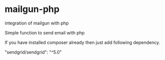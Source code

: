 # mailgun-php
integration of mailgun with php

Simple function to send email with php

If you have installed composer already then just add following dependency.

"sendgrid/sendgrid": "^5.0"

